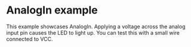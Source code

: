 # AnalogIn example

This example showcases AnalogIn. Applying a voltage across the analog input pin causes the LED to light up. You can test this with a small wire connected to VCC. 
